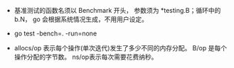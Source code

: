 + 基准测试的函数名须以 Benchmark 开头， 参数须为 *testing.B；循环中的 b.N， go 会根据系统情况生成，不用用户设定。

+ go test -bench=. -run=none


+ allocs/op 表示每个操作(单次迭代)发生了多少不同的内存分配。
B/op 是每个操作分配的字节数。
ns/op表示每次需要花费纳秒。